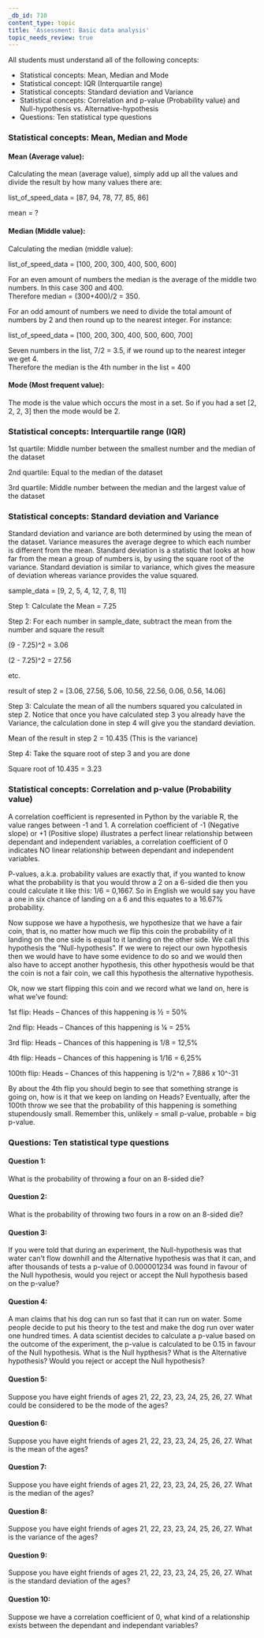 ```yaml
---
_db_id: 710
content_type: topic
title: 'Assessment: Basic data analysis'
topic_needs_review: true
---
```


All students must understand all of the following concepts:

- Statistical concepts:  Mean, Median and Mode
- Statistical concept:  IQR (Interquartile range)
- Statistical concepts:  Standard deviation and Variance
- Statistical concepts:  Correlation and p-value (Probability value) and Null-hypothesis vs. Alternative-hypothesis
- Questions:  Ten statistical type questions

### Statistical concepts: Mean, Median and Mode

#### Mean (Average value):
Calculating the mean (average value), simply add up all the values and divide the result by how many values there are:

list_of_speed_data = [87, 94, 78, 77, 85, 86]

mean = ?



#### Median (Middle value):
Calculating the median (middle value):

list_of_speed_data = [100, 200, 300, 400, 500, 600]

For an even amount of numbers the median is the average of the middle two numbers. In this case 300 and 400.  
Therefore median = (300+400)/2 = 350.


For an odd amount of numbers we need to divide the total amount of numbers by 2 and then
round up to the nearest integer.  For instance:

list_of_speed_data = [100, 200, 300, 400, 500, 600, 700]

Seven numbers in the list, 7/2 = 3.5, if we round up to the nearest integer we get 4.  
Therefore the median is the 4th number in the list = 400



#### Mode (Most frequent value):
The mode is the value which occurs the most in a set.  So if you had a set [2, 2, 2, 3] 
then the mode would be 2.



### Statistical concepts: Interquartile range (IQR)
1st quartile:  Middle number between the smallest number and the median of the dataset

2nd quartile:  Equal to the median of the dataset

3rd quartile:  Middle number between the median and the largest value of the dataset



### Statistical concepts: Standard deviation and Variance
Standard deviation and variance are both determined by using the mean of the dataset.  Variance measures the average degree to which each number is different from the mean.  Standard deviation is a statistic that looks at how far from the mean a group of numbers is, by using the square root of the variance.  Standard deviation is similar to variance, which gives the measure of deviation whereas variance provides the value squared.

sample_data = [9, 2, 5, 4, 12, 7, 8, 11]

Step 1: Calculate the Mean = 7.25

Step 2:  For each number in sample_date, subtract the mean from the number and square the result

(9 - 7.25)^2 = 3.06

(2 - 7.25)^2 = 27.56

etc.

result of step 2 = [3.06, 27.56, 5.06, 10.56, 22.56, 0.06, 0.56, 14.06]

Step 3:  Calculate the mean of all the numbers squared you calculated in step 2.  Notice that
         once you have calculated step 3 you already have the Variance, the calculation done in step 4
         will give you the standard deviation.

Mean of the result in step 2 = 10.435 (This is the variance)

Step 4:  Take the square root of step 3 and you are done

Square root of 10.435 = 3.23



### Statistical concepts: Correlation and p-value (Probability value)
A correlation coefficient is represented in Python by the variable R, the value ranges between -1 and 1.  A correlation coefficient of -1 (Negative slope) or +1 (Positive slope) illustrates a perfect linear relationship between dependant and independent variables, a correlation coefficient of 0 indicates NO linear relationship between dependant and independent variables.

P-values, a.k.a. probability values are exactly that, if you wanted to know what the probability is that you would throw a 2 on a 6-sided die then you could calculate it like this: 1/6 = 0,1667. So in English we would say you have a one in six chance of landing on a 6 and this equates to a 16.67% probability.

Now suppose we have a hypothesis, we hypothesize that we have a fair coin, that is, no matter how much we flip this coin the probability of it landing on the one side is equal to it landing on the other side.  We call this hypothesis the “Null-hypothesis”.  If we were to reject our own hypothesis then we would have to have some evidence to do so and we would then also have to accept another hypothesis, this other hypothesis would be that the coin is not a fair coin, we call this hypothesis the alternative hypothesis.


Ok, now we start flipping this coin and we record what we land on, here is what we’ve found:

1st flip:  Heads – Chances of this happening is ½ = 50%

2nd flip:  Heads – Chances of this happening is ¼ = 25%

3rd flip:  Heads – Chances of this happening is 1/8 = 12,5%

4th flip:  Heads – Chances of this happening is 1/16 = 6,25%

100th flip:  Heads – Chances of this happening is 1/2^n = 7,886 x 10^-31


By about the 4th flip you should begin to see that something strange is going on, how is it that we keep on landing on Heads?  Eventually, after the 100th throw we see that the probability of this happening is something stupendously small.  Remember this, unlikely = small p-value, probable = big p-value.


### Questions:  Ten statistical type questions

#### Question 1:
What is the probability of throwing a four on an 8-sided die?

#### Question 2:
What is the probability of throwing two fours in a row on an 8-sided die?

#### Question 3:
If you were told that during an experiment, the Null-hypothesis was that water can't flow downhill and the Alternative hypothesis was that it can, and after thousands of tests a p-value of 0.000001234 was found in favour of the Null hypothesis, would you reject or accept the Null hypothesis based on the p-value?

#### Question 4:
A man claims that his dog can run so fast that it can run on water.  Some people decide to put his theory to the test and make the dog run over water one hundred times.  A data scientist decides to calculate a p-value based on the outcome of the experiment, the p-value is calculated to be 0.15 in favour of the Null hypothesis.  What is the Null hypthesis?  What is the Alternative hypothesis?  Would you reject or accept the Null hypothesis?

#### Question 5:
Suppose you have eight friends of ages 21, 22, 23, 23, 24, 25, 26, 27.  What could be considered to be the mode of the ages?

#### Question 6:
Suppose you have eight friends of ages 21, 22, 23, 23, 24, 25, 26, 27.  What is the mean of the ages?

#### Question 7:
Suppose you have eight friends of ages 21, 22, 23, 23, 24, 25, 26, 27.  What is the median of the ages?

#### Question 8:
Suppose you have eight friends of ages 21, 22, 23, 23, 24, 25, 26, 27.  What is the variance of the ages?

#### Question 9:
Suppose you have eight friends of ages 21, 22, 23, 23, 24, 25, 26, 27.  What is the standard deviation of the ages?

#### Question 10:
Suppose we have a correlation coefficient of 0, what kind of a relationship exists between the dependant and independant variables?